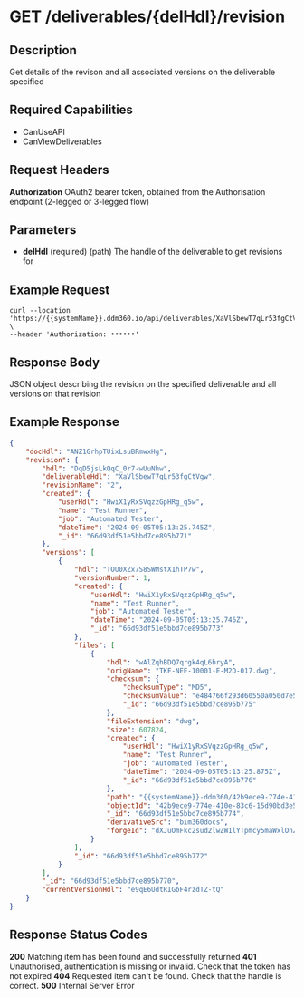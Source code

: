 # GET /deliverables/{delHdl}/revision

## Description
Get details of the revison and all associated versions on the deliverable specified

## Required Capabilities
* CanUseAPI
* CanViewDeliverables

## Request Headers

**Authorization** OAuth2 bearer token, obtained from the Authorisation endpoint (2-legged or 3-legged flow)

## Parameters
* **delHdl** (required) (path) The handle of the deliverable to get revisions for


## Example Request
```
curl --location 'https://{{systemName}}.ddm360.io/api/deliverables/XaVlSbewT7qLr53fgCtVgw/revision' \
--header 'Authorization: ••••••'
```

## Response Body
JSON object describing the revision on the specified deliverable and all versions on that revision

## Example Response
```JSON
{
    "docHdl": "ANZ1GrhpTUixLsuBRmwxHg",
    "revision": {
        "hdl": "DqD5jsLkQqC_0r7-wUuNhw",
        "deliverableHdl": "XaVlSbewT7qLr53fgCtVgw",
        "revisionName": "2",
        "created": {
            "userHdl": "HwiX1yRxSVqzzGpHRg_q5w",
            "name": "Test Runner",
            "job": "Automated Tester",
            "dateTime": "2024-09-05T05:13:25.745Z",
            "_id": "66d93df51e5bbd7ce895b771"
        },
        "versions": [
            {
                "hdl": "TOU0XZx7S8SWMstX1hTP7w",
                "versionNumber": 1,
                "created": {
                    "userHdl": "HwiX1yRxSVqzzGpHRg_q5w",
                    "name": "Test Runner",
                    "job": "Automated Tester",
                    "dateTime": "2024-09-05T05:13:25.746Z",
                    "_id": "66d93df51e5bbd7ce895b773"
                },
                "files": [
                    {
                        "hdl": "wAlZqhBDQ7qrgk4qL6bryA",
                        "origName": "TKF-NEE-10001-E-M2D-017.dwg",
                        "checksum": {
                            "checksumType": "MD5",
                            "checksumValue": "e484766f293d60550a050d7e57763dd7",
                            "_id": "66d93df51e5bbd7ce895b775"
                        },
                        "fileExtension": "dwg",
                        "size": 607824,
                        "created": {
                            "userHdl": "HwiX1yRxSVqzzGpHRg_q5w",
                            "name": "Test Runner",
                            "job": "Automated Tester",
                            "dateTime": "2024-09-05T05:13:25.875Z",
                            "_id": "66d93df51e5bbd7ce895b776"
                        },
                        "path": "{{systemName}}-ddm360/42b9ece9-774e-410e-83c6-15d90bd3e5ae",
                        "objectId": "42b9ece9-774e-410e-83c6-15d90bd3e5ae",
                        "_id": "66d93df51e5bbd7ce895b774",
                        "derivativeSrc": "bim360docs",
                        "forgeId": "dXJuOmFkc2sud2lwZW1lYTpmcy5maWxlOnZmLnZkUl9RRmJSUmQ2cTl2TlRQanFJV2c_dmVyc2lvbj00"
                    }
                ],
                "_id": "66d93df51e5bbd7ce895b772"
            }
        ],
        "_id": "66d93df51e5bbd7ce895b770",
        "currentVersionHdl": "e9qE6UdtRIGbF4rzdTZ-tQ"
    }
}
```

## Response Status Codes
**200** Matching item has been found and successfully returned
**401** Unauthorised, authentication is missing or invalid. Check that the token has not expired
**404** Requested item can't be found. Check that the handle is correct.
**500** Internal Server Error


